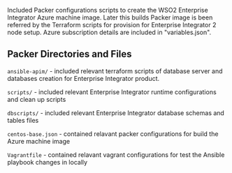 Included Packer configurations scripts to create the WSO2 Enterprise Integrator Azure machine image. Later this builds Packer image is been referred by the Terraform scripts for provision for Enterprise Integrator 2 node setup.
Azure subscription details are included in "variables.json".

Packer Directories and Files
----------------

`ansible-apim/` - 
    included relevant terraform scripts of database server and databases creation for Enterprise Integrator product.

`scripts/` - 
    included relevant Enterprise Integrator runtime configurations and clean up scripts
    
`dbscripts/` - 
    included relevant Enterprise Integrator database schemas and tables files
    
`centos-base.json` - 
    contained relavant packer configurations for build the Azure machine image
    
`Vagrantfile` - 
    contained relavant vagrant configurations for test the Ansible playbook changes in locally
